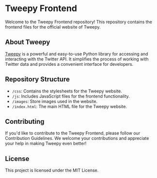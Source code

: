 # Tweepy Frontend

Welcome to the Tweepy Frontend repository! This repository contains the frontend files for the official website of Tweepy.

## About Tweepy

[Tweepy](https://www.tweepy.org) is a powerful and easy-to-use Python library for accessing and interacting with the Twitter API. It simplifies the process of working with Twitter data and provides a convenient interface for developers.

## Repository Structure

- `/css`: Contains the stylesheets for the Tweepy website.
- `/js`: Includes JavaScript files for the frontend functionality.
- `/images`: Store images used in the website.
- `/index.html`: The main HTML file for the Tweepy website.

## Contributing

If you'd like to contribute to the Tweepy Frontend, please follow our Contribution Guidelines. We welcome your contributions and appreciate your help in making Tweepy even better!

## License

This project is licensed under the MIT License.
